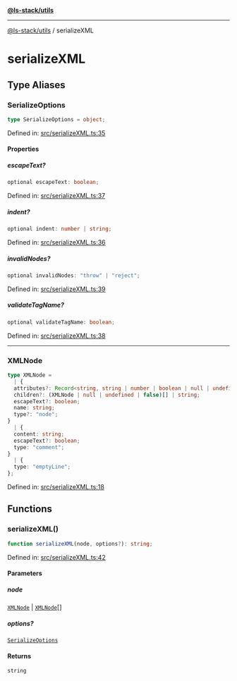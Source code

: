 [**@ls-stack/utils**](README.md)

***

[@ls-stack/utils](modules.md) / serializeXML

# serializeXML

## Type Aliases

### SerializeOptions

```ts
type SerializeOptions = object;
```

Defined in: [src/serializeXML.ts:35](https://github.com/lucasols/utils/blob/main/src/serializeXML.ts#L35)

#### Properties

##### escapeText?

```ts
optional escapeText: boolean;
```

Defined in: [src/serializeXML.ts:37](https://github.com/lucasols/utils/blob/main/src/serializeXML.ts#L37)

##### indent?

```ts
optional indent: number | string;
```

Defined in: [src/serializeXML.ts:36](https://github.com/lucasols/utils/blob/main/src/serializeXML.ts#L36)

##### invalidNodes?

```ts
optional invalidNodes: "throw" | "reject";
```

Defined in: [src/serializeXML.ts:39](https://github.com/lucasols/utils/blob/main/src/serializeXML.ts#L39)

##### validateTagName?

```ts
optional validateTagName: boolean;
```

Defined in: [src/serializeXML.ts:38](https://github.com/lucasols/utils/blob/main/src/serializeXML.ts#L38)

***

### XMLNode

```ts
type XMLNode = 
  | {
  attributes?: Record<string, string | number | boolean | null | undefined>;
  children?: (XMLNode | null | undefined | false)[] | string;
  escapeText?: boolean;
  name: string;
  type?: "node";
}
  | {
  content: string;
  escapeText?: boolean;
  type: "comment";
}
  | {
  type: "emptyLine";
};
```

Defined in: [src/serializeXML.ts:18](https://github.com/lucasols/utils/blob/main/src/serializeXML.ts#L18)

## Functions

### serializeXML()

```ts
function serializeXML(node, options?): string;
```

Defined in: [src/serializeXML.ts:42](https://github.com/lucasols/utils/blob/main/src/serializeXML.ts#L42)

#### Parameters

##### node

[`XMLNode`](#xmlnode) | [`XMLNode`](#xmlnode)[]

##### options?

[`SerializeOptions`](#serializeoptions)

#### Returns

`string`
